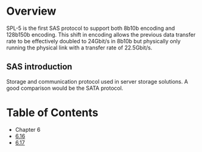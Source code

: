 # Overview

SPL-5 is the first SAS protocol to support both 8b10b encoding and 128b150b encoding. This shift in encoding allows the previous data transfer rate to be effectively doubled to 24Gbit/s in 8b10b but physically only running the physical link with a transfer rate of 22.5Gbit/s.

## SAS introduction

Storage and communication protocol used in server storage solutions. A good comparison would be the SATA protocol.

# Table of Contents

- Chapter 6
 - [6.16]()
 - [6.17]()